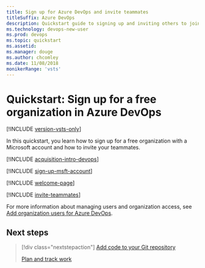 ```yaml
---
title: Sign up for Azure DevOps and invite teammates
titleSuffix: Azure DevOps   
description: Quickstart guide to signing up and inviting others to join a project in Azure DevOps
ms.technology: devops-new-user 
ms.prod: devops
ms.topic: quickstart
ms.assetid: 
ms.manager: douge
ms.author: chcomley
ms.date: 11/08/2018
monikerRange: 'vsts'
---
```



# Quickstart: Sign up for a free organization in Azure DevOps

[!INCLUDE [version-vsts-only](../_shared/version-vsts-only.md)]

In this quickstart, you learn how to sign up for a free organization with a Microsoft account and how to invite your teammates.

[!INCLUDE [acquisition-intro-devops](../_shared/acquisition-intro-devops.md)]

<a name="MicrosoftAccount"></a>

[!INCLUDE [sign-up-msft-account](../_shared/sign-up-msft-account.md)]

[!INCLUDE [welcome-page](../_shared/welcome-project-page.md)]

<a id="invite-others" />

[!INCLUDE [invite-teammates](../_shared/invite-teammates.md)]

For more information about managing users and organization access, see [Add organization users for Azure DevOps](../organizations/accounts/add-organization-users.md).

## Next steps  
 
> [!div class="nextstepaction"]
> [Add code to your Git repository](code-with-git.md)
>
> [Plan and track work](plan-track-work.md)
